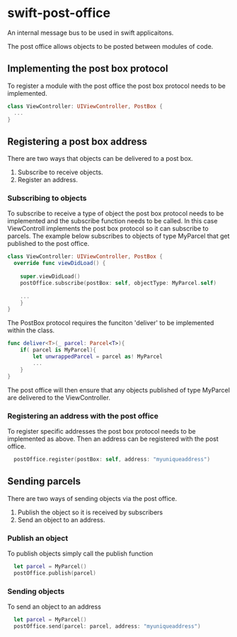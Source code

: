 # swift-post-office

An internal message bus to be used in swift applicaitons. 

The post office allows objects to be posted between modules of code.

## Implementing the post box protocol

To register a module with the post office the post box protocol needs to be implemented.
```swift
class ViewController: UIViewController, PostBox {
  ...
}
```

## Registering a post box address
There are two ways that objects can be delivered to a post box. 
  1. Subscribe to receive objects. 
  2. Register an address. 

### Subscribing to objects

To subscribe to receive a type of object the post box protocol needs to be implemented and the subscribe function needs to be called. In this case ViewControll implements the post box protocol so it can subscribe to parcels. The example below subscribes to objects of type MyParcel that get published to the post office.
```swift
class ViewController: UIViewController, PostBox {
  override func viewDidLoad() {
    
    super.viewDidLoad()
    postOffice.subscribe(postBox: self, objectType: MyParcel.self)
    
    ...
    }
}
```

The PostBox protocol requires the funciton 'deliver' to be implemented within the class. 
```swift
func deliver<T>(_ parcel: Parcel<T>){   
    if( parcel is MyParcel){
        let unwrappedParcel = parcel as! MyParcel
        ...
    }
}
```

The post office will then ensure that any objects published of type MyParcel are delivered to the ViewController.

### Registering an address with the post office

To register specific addresses the post box protocol needs to be implemented as above. Then an address can be registered with the post office. 
```swift
  postOffice.register(postBox: self, address: "myuniqueaddress")
```

## Sending parcels

There are two ways of sending objects via the post office. 
  1. Publish the object so it is received by subscribers
  2. Send an object to an address. 

### Publish an object

To publish objects simply call the publish function
```swift
  let parcel = MyParcel()
  postOffice.publish(parcel)
```

### Sending objects

To send an object to an address
```swift
  let parcel = MyParcel()
  postOffice.send(parcel: parcel, address: "myuniqueaddress")
```
